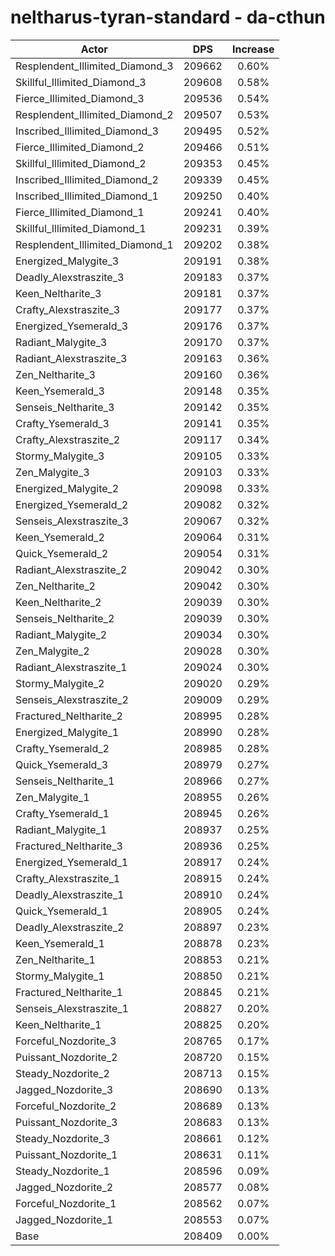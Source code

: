 # neltharus-tyran-standard - da-cthun
| Actor | DPS | Increase |
|---|:---:|:---:|
|Resplendent_Illimited_Diamond_3|209662|0.60%|
|Skillful_Illimited_Diamond_3|209608|0.58%|
|Fierce_Illimited_Diamond_3|209536|0.54%|
|Resplendent_Illimited_Diamond_2|209507|0.53%|
|Inscribed_Illimited_Diamond_3|209495|0.52%|
|Fierce_Illimited_Diamond_2|209466|0.51%|
|Skillful_Illimited_Diamond_2|209353|0.45%|
|Inscribed_Illimited_Diamond_2|209339|0.45%|
|Inscribed_Illimited_Diamond_1|209250|0.40%|
|Fierce_Illimited_Diamond_1|209241|0.40%|
|Skillful_Illimited_Diamond_1|209231|0.39%|
|Resplendent_Illimited_Diamond_1|209202|0.38%|
|Energized_Malygite_3|209191|0.38%|
|Deadly_Alexstraszite_3|209183|0.37%|
|Keen_Neltharite_3|209181|0.37%|
|Crafty_Alexstraszite_3|209177|0.37%|
|Energized_Ysemerald_3|209176|0.37%|
|Radiant_Malygite_3|209170|0.37%|
|Radiant_Alexstraszite_3|209163|0.36%|
|Zen_Neltharite_3|209160|0.36%|
|Keen_Ysemerald_3|209148|0.35%|
|Senseis_Neltharite_3|209142|0.35%|
|Crafty_Ysemerald_3|209141|0.35%|
|Crafty_Alexstraszite_2|209117|0.34%|
|Stormy_Malygite_3|209105|0.33%|
|Zen_Malygite_3|209103|0.33%|
|Energized_Malygite_2|209098|0.33%|
|Energized_Ysemerald_2|209082|0.32%|
|Senseis_Alexstraszite_3|209067|0.32%|
|Keen_Ysemerald_2|209064|0.31%|
|Quick_Ysemerald_2|209054|0.31%|
|Radiant_Alexstraszite_2|209042|0.30%|
|Zen_Neltharite_2|209042|0.30%|
|Keen_Neltharite_2|209039|0.30%|
|Senseis_Neltharite_2|209039|0.30%|
|Radiant_Malygite_2|209034|0.30%|
|Zen_Malygite_2|209028|0.30%|
|Radiant_Alexstraszite_1|209024|0.30%|
|Stormy_Malygite_2|209020|0.29%|
|Senseis_Alexstraszite_2|209009|0.29%|
|Fractured_Neltharite_2|208995|0.28%|
|Energized_Malygite_1|208990|0.28%|
|Crafty_Ysemerald_2|208985|0.28%|
|Quick_Ysemerald_3|208979|0.27%|
|Senseis_Neltharite_1|208966|0.27%|
|Zen_Malygite_1|208955|0.26%|
|Crafty_Ysemerald_1|208945|0.26%|
|Radiant_Malygite_1|208937|0.25%|
|Fractured_Neltharite_3|208936|0.25%|
|Energized_Ysemerald_1|208917|0.24%|
|Crafty_Alexstraszite_1|208915|0.24%|
|Deadly_Alexstraszite_1|208910|0.24%|
|Quick_Ysemerald_1|208905|0.24%|
|Deadly_Alexstraszite_2|208897|0.23%|
|Keen_Ysemerald_1|208878|0.23%|
|Zen_Neltharite_1|208853|0.21%|
|Stormy_Malygite_1|208850|0.21%|
|Fractured_Neltharite_1|208845|0.21%|
|Senseis_Alexstraszite_1|208827|0.20%|
|Keen_Neltharite_1|208825|0.20%|
|Forceful_Nozdorite_3|208765|0.17%|
|Puissant_Nozdorite_2|208720|0.15%|
|Steady_Nozdorite_2|208713|0.15%|
|Jagged_Nozdorite_3|208690|0.13%|
|Forceful_Nozdorite_2|208689|0.13%|
|Puissant_Nozdorite_3|208683|0.13%|
|Steady_Nozdorite_3|208661|0.12%|
|Puissant_Nozdorite_1|208631|0.11%|
|Steady_Nozdorite_1|208596|0.09%|
|Jagged_Nozdorite_2|208577|0.08%|
|Forceful_Nozdorite_1|208562|0.07%|
|Jagged_Nozdorite_1|208553|0.07%|
|Base|208409|0.00%|
